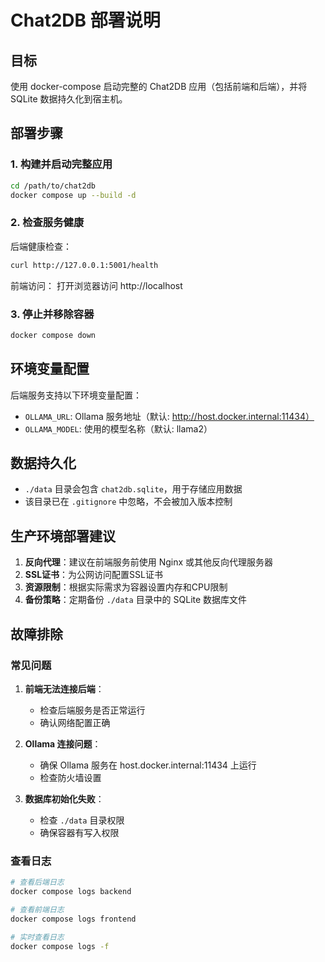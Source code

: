 # Chat2DB 部署说明

## 目标
使用 docker-compose 启动完整的 Chat2DB 应用（包括前端和后端），并将 SQLite 数据持久化到宿主机。

## 部署步骤

### 1. 构建并启动完整应用

```bash
cd /path/to/chat2db
docker compose up --build -d
```

### 2. 检查服务健康

后端健康检查：
```bash
curl http://127.0.0.1:5001/health
```

前端访问：
打开浏览器访问 http://localhost

### 3. 停止并移除容器

```bash
docker compose down
```

## 环境变量配置

后端服务支持以下环境变量配置：

- `OLLAMA_URL`: Ollama 服务地址（默认: http://host.docker.internal:11434）
- `OLLAMA_MODEL`: 使用的模型名称（默认: llama2）

## 数据持久化

- `./data` 目录会包含 `chat2db.sqlite`，用于存储应用数据
- 该目录已在 `.gitignore` 中忽略，不会被加入版本控制

## 生产环境部署建议

1. **反向代理**：建议在前端服务前使用 Nginx 或其他反向代理服务器
2. **SSL证书**：为公网访问配置SSL证书
3. **资源限制**：根据实际需求为容器设置内存和CPU限制
4. **备份策略**：定期备份 `./data` 目录中的 SQLite 数据库文件

## 故障排除

### 常见问题

1. **前端无法连接后端**：
   - 检查后端服务是否正常运行
   - 确认网络配置正确

2. **Ollama 连接问题**：
   - 确保 Ollama 服务在 host.docker.internal:11434 上运行
   - 检查防火墙设置

3. **数据库初始化失败**：
   - 检查 `./data` 目录权限
   - 确保容器有写入权限

### 查看日志

```bash
# 查看后端日志
docker compose logs backend

# 查看前端日志
docker compose logs frontend

# 实时查看日志
docker compose logs -f
```
